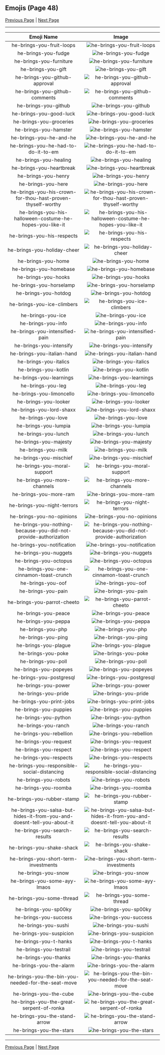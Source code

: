 
## Emojis (Page 48)

[Previous Page](/docs/hc/page-h-0047.md)
  | [Next Page](/docs/hc/page-h-0049.md)

<hr />

|Emoji Name|Image|
| :-: | :-: |
|he-brings-you-fruit-loops| ![he-brings-you-fruit-loops](/emojis/hc/he-brings-you-fruit-loops.gif)|
|he-brings-you-fudge| ![he-brings-you-fudge](/emojis/hc/he-brings-you-fudge.png)|
|he-brings-you-furniture| ![he-brings-you-furniture](/emojis/hc/he-brings-you-furniture.png)|
|he-brings-you-gift| ![he-brings-you-gift](/emojis/hc/he-brings-you-gift.png)|
|he-brings-you-github-approval| ![he-brings-you-github-approval](/emojis/hc/he-brings-you-github-approval.png)|
|he-brings-you-github-comments| ![he-brings-you-github-comments](/emojis/hc/he-brings-you-github-comments.png)|
|he-brings-you-github| ![he-brings-you-github](/emojis/hc/he-brings-you-github.png)|
|he-brings-you-good-luck| ![he-brings-you-good-luck](/emojis/hc/he-brings-you-good-luck.png)|
|he-brings-you-groceries| ![he-brings-you-groceries](/emojis/hc/he-brings-you-groceries.png)|
|he-brings-you-hamster| ![he-brings-you-hamster](/emojis/hc/he-brings-you-hamster.png)|
|he-brings-you-he-and-he| ![he-brings-you-he-and-he](/emojis/hc/he-brings-you-he-and-he.png)|
|he-brings-you-he-had-to-do-it-to-em| ![he-brings-you-he-had-to-do-it-to-em](/emojis/hc/he-brings-you-he-had-to-do-it-to-em.png)|
|he-brings-you-healing| ![he-brings-you-healing](/emojis/hc/he-brings-you-healing.png)|
|he-brings-you-heartbreak| ![he-brings-you-heartbreak](/emojis/hc/he-brings-you-heartbreak.png)|
|he-brings-you-henry| ![he-brings-you-henry](/emojis/hc/he-brings-you-henry.png)|
|he-brings-you-here| ![he-brings-you-here](/emojis/hc/he-brings-you-here.png)|
|he-brings-you-his-crown-for-thou-hast-proven-thyself-worthy| ![he-brings-you-his-crown-for-thou-hast-proven-thyself-worthy](/emojis/hc/he-brings-you-his-crown-for-thou-hast-proven-thyself-worthy.png)|
|he-brings-you-his-halloween-costume-he-hopes-you-like-it| ![he-brings-you-his-halloween-costume-he-hopes-you-like-it](/emojis/hc/he-brings-you-his-halloween-costume-he-hopes-you-like-it.png)|
|he-brings-you-his-respects| ![he-brings-you-his-respects](/emojis/hc/he-brings-you-his-respects.png)|
|he-brings-you-holiday-cheer| ![he-brings-you-holiday-cheer](/emojis/hc/he-brings-you-holiday-cheer.png)|
|he-brings-you-home| ![he-brings-you-home](/emojis/hc/he-brings-you-home.png)|
|he-brings-you-homebase| ![he-brings-you-homebase](/emojis/hc/he-brings-you-homebase.png)|
|he-brings-you-hooks| ![he-brings-you-hooks](/emojis/hc/he-brings-you-hooks.png)|
|he-brings-you-horselamp| ![he-brings-you-horselamp](/emojis/hc/he-brings-you-horselamp.png)|
|he-brings-you-hotdog| ![he-brings-you-hotdog](/emojis/hc/he-brings-you-hotdog.png)|
|he-brings-you-ice-climbers| ![he-brings-you-ice-climbers](/emojis/hc/he-brings-you-ice-climbers.png)|
|he-brings-you-ice| ![he-brings-you-ice](/emojis/hc/he-brings-you-ice.png)|
|he-brings-you-info| ![he-brings-you-info](/emojis/hc/he-brings-you-info.png)|
|he-brings-you-intensified-pain| ![he-brings-you-intensified-pain](/emojis/hc/he-brings-you-intensified-pain.gif)|
|he-brings-you-intensify| ![he-brings-you-intensify](/emojis/hc/he-brings-you-intensify.gif)|
|he-brings-you-italian-hand| ![he-brings-you-italian-hand](/emojis/hc/he-brings-you-italian-hand.png)|
|he-brings-you-italics| ![he-brings-you-italics](/emojis/hc/he-brings-you-italics.png)|
|he-brings-you-kotlin| ![he-brings-you-kotlin](/emojis/hc/he-brings-you-kotlin.png)|
|he-brings-you-learnings| ![he-brings-you-learnings](/emojis/hc/he-brings-you-learnings.png)|
|he-brings-you-leg| ![he-brings-you-leg](/emojis/hc/he-brings-you-leg.png)|
|he-brings-you-limoncello| ![he-brings-you-limoncello](/emojis/hc/he-brings-you-limoncello.png)|
|he-brings-you-looker| ![he-brings-you-looker](/emojis/hc/he-brings-you-looker.png)|
|he-brings-you-lord-shaxx| ![he-brings-you-lord-shaxx](/emojis/hc/he-brings-you-lord-shaxx.png)|
|he-brings-you-love| ![he-brings-you-love](/emojis/hc/he-brings-you-love.png)|
|he-brings-you-lumpia| ![he-brings-you-lumpia](/emojis/hc/he-brings-you-lumpia.png)|
|he-brings-you-lunch| ![he-brings-you-lunch](/emojis/hc/he-brings-you-lunch.png)|
|he-brings-you-majesty| ![he-brings-you-majesty](/emojis/hc/he-brings-you-majesty.png)|
|he-brings-you-milk| ![he-brings-you-milk](/emojis/hc/he-brings-you-milk.png)|
|he-brings-you-mischief| ![he-brings-you-mischief](/emojis/hc/he-brings-you-mischief.png)|
|he-brings-you-moral-support| ![he-brings-you-moral-support](/emojis/hc/he-brings-you-moral-support.png)|
|he-brings-you-more-channels| ![he-brings-you-more-channels](/emojis/hc/he-brings-you-more-channels.png)|
|he-brings-you-more-ram| ![he-brings-you-more-ram](/emojis/hc/he-brings-you-more-ram.png)|
|he-brings-you-night-terrors| ![he-brings-you-night-terrors](/emojis/hc/he-brings-you-night-terrors.png)|
|he-brings-you-no-opinions| ![he-brings-you-no-opinions](/emojis/hc/he-brings-you-no-opinions.png)|
|he-brings-you-nothing-because-you-did-not-provide-authorization| ![he-brings-you-nothing-because-you-did-not-provide-authorization](/emojis/hc/he-brings-you-nothing-because-you-did-not-provide-authorization.png)|
|he-brings-you-notification| ![he-brings-you-notification](/emojis/hc/he-brings-you-notification.png)|
|he-brings-you-nuggets| ![he-brings-you-nuggets](/emojis/hc/he-brings-you-nuggets.png)|
|he-brings-you-octopus| ![he-brings-you-octopus](/emojis/hc/he-brings-you-octopus.png)|
|he-brings-you-one-cinnamon-toast-crunch| ![he-brings-you-one-cinnamon-toast-crunch](/emojis/hc/he-brings-you-one-cinnamon-toast-crunch.png)|
|he-brings-you-oof| ![he-brings-you-oof](/emojis/hc/he-brings-you-oof.png)|
|he-brings-you-pain| ![he-brings-you-pain](/emojis/hc/he-brings-you-pain.png)|
|he-brings-you-parrot-cheeto| ![he-brings-you-parrot-cheeto](/emojis/hc/he-brings-you-parrot-cheeto.png)|
|he-brings-you-peace| ![he-brings-you-peace](/emojis/hc/he-brings-you-peace.png)|
|he-brings-you-peppa| ![he-brings-you-peppa](/emojis/hc/he-brings-you-peppa.png)|
|he-brings-you-php| ![he-brings-you-php](/emojis/hc/he-brings-you-php.png)|
|he-brings-you-ping| ![he-brings-you-ping](/emojis/hc/he-brings-you-ping.png)|
|he-brings-you-plague| ![he-brings-you-plague](/emojis/hc/he-brings-you-plague.png)|
|he-brings-you-poke| ![he-brings-you-poke](/emojis/hc/he-brings-you-poke.png)|
|he-brings-you-poll| ![he-brings-you-poll](/emojis/hc/he-brings-you-poll.png)|
|he-brings-you-popeyes| ![he-brings-you-popeyes](/emojis/hc/he-brings-you-popeyes.png)|
|he-brings-you-postgresql| ![he-brings-you-postgresql](/emojis/hc/he-brings-you-postgresql.png)|
|he-brings-you-power| ![he-brings-you-power](/emojis/hc/he-brings-you-power.png)|
|he-brings-you-pride| ![he-brings-you-pride](/emojis/hc/he-brings-you-pride.png)|
|he-brings-you-print-jobs| ![he-brings-you-print-jobs](/emojis/hc/he-brings-you-print-jobs.png)|
|he-brings-you-puppies| ![he-brings-you-puppies](/emojis/hc/he-brings-you-puppies.png)|
|he-brings-you-python| ![he-brings-you-python](/emojis/hc/he-brings-you-python.png)|
|he-brings-you-ranch| ![he-brings-you-ranch](/emojis/hc/he-brings-you-ranch.png)|
|he-brings-you-rebellion| ![he-brings-you-rebellion](/emojis/hc/he-brings-you-rebellion.png)|
|he-brings-you-request| ![he-brings-you-request](/emojis/hc/he-brings-you-request.png)|
|he-brings-you-respect| ![he-brings-you-respect](/emojis/hc/he-brings-you-respect.png)|
|he-brings-you-respects| ![he-brings-you-respects](/emojis/hc/he-brings-you-respects.png)|
|he-brings-you-responsible-social-distancing| ![he-brings-you-responsible-social-distancing](/emojis/hc/he-brings-you-responsible-social-distancing.png)|
|he-brings-you-robots| ![he-brings-you-robots](/emojis/hc/he-brings-you-robots.png)|
|he-brings-you-roomba| ![he-brings-you-roomba](/emojis/hc/he-brings-you-roomba.png)|
|he-brings-you-rubber-stamp| ![he-brings-you-rubber-stamp](/emojis/hc/he-brings-you-rubber-stamp.png)|
|he-brings-you-salsa-but-hides-it-from-you-and-doesnt-tell-you-about-it| ![he-brings-you-salsa-but-hides-it-from-you-and-doesnt-tell-you-about-it](/emojis/hc/he-brings-you-salsa-but-hides-it-from-you-and-doesnt-tell-you-about-it.png)|
|he-brings-you-search-results| ![he-brings-you-search-results](/emojis/hc/he-brings-you-search-results.png)|
|he-brings-you-shake-shack| ![he-brings-you-shake-shack](/emojis/hc/he-brings-you-shake-shack.png)|
|he-brings-you-short-term-investments| ![he-brings-you-short-term-investments](/emojis/hc/he-brings-you-short-term-investments.png)|
|he-brings-you-snow| ![he-brings-you-snow](/emojis/hc/he-brings-you-snow.png)|
|he-brings-you-some-ayy-lmaos| ![he-brings-you-some-ayy-lmaos](/emojis/hc/he-brings-you-some-ayy-lmaos.png)|
|he-brings-you-some-thread| ![he-brings-you-some-thread](/emojis/hc/he-brings-you-some-thread.png)|
|he-brings-you-sp00ky| ![he-brings-you-sp00ky](/emojis/hc/he-brings-you-sp00ky.png)|
|he-brings-you-success| ![he-brings-you-success](/emojis/hc/he-brings-you-success.png)|
|he-brings-you-sushi| ![he-brings-you-sushi](/emojis/hc/he-brings-you-sushi.png)|
|he-brings-you-suspicion| ![he-brings-you-suspicion](/emojis/hc/he-brings-you-suspicion.png)|
|he-brings-you-t-hanks| ![he-brings-you-t-hanks](/emojis/hc/he-brings-you-t-hanks.png)|
|he-brings-you-testrail| ![he-brings-you-testrail](/emojis/hc/he-brings-you-testrail.png)|
|he-brings-you-thanks| ![he-brings-you-thanks](/emojis/hc/he-brings-you-thanks.png)|
|he-brings-you-the-alarm| ![he-brings-you-the-alarm](/emojis/hc/he-brings-you-the-alarm.gif)|
|he-brings-you-the-bin-you-needed-for-the-seat-move| ![he-brings-you-the-bin-you-needed-for-the-seat-move](/emojis/hc/he-brings-you-the-bin-you-needed-for-the-seat-move.png)|
|he-brings-you-the-cube| ![he-brings-you-the-cube](/emojis/hc/he-brings-you-the-cube.png)|
|he-brings-you-the-great-serpent-of-ronka| ![he-brings-you-the-great-serpent-of-ronka](/emojis/hc/he-brings-you-the-great-serpent-of-ronka.png)|
|he-brings-you-the-stand-arrow| ![he-brings-you-the-stand-arrow](/emojis/hc/he-brings-you-the-stand-arrow.png)|
|he-brings-you-the-stars| ![he-brings-you-the-stars](/emojis/hc/he-brings-you-the-stars.png)|

<hr/>

[Previous Page](/docs/hc/page-h-0047.md)
  | [Next Page](/docs/hc/page-h-0049.md)